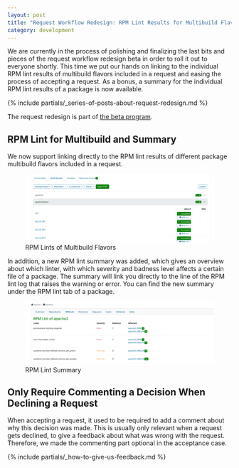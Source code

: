 ```yaml
---
layout: post
title: "Request Workflow Redesign: RPM Lint Results for Multibuild Flavors and other Improvements"
category: development
---
```


We are currently in the process of polishing and finalizing the last bits and pieces of the request workflow redesign beta in order to roll it out to everyone shortly.
This time we put our hands on linking to the individual RPM lint results of multibuild flavors included in a request and easing the process of accepting a request.
As a bonus, a summary for the individual RPM lint results of a package is now available.

{% include partials/_series-of-posts-about-request-redesign.md %}

The request redesign is part of [the beta program](/2018/10/04/the-beta-program/).

## RPM Lint for Multibuild and Summary

We now support linking directly to the RPM lint results of different package multibuild flavors included in a request.

<figure>
  <img src="/images/posts/2025-08-14/multibuild_flavors_request_workflow_redesing.png" alt="RPM Lints of Multibuild Flavors">
  <figcaption>RPM Lints of Multibuild Flavors</figcaption>
</figure>

In addition, a new RPM lint summary was added, which gives an overview about which linter, with which severity and badness level affects a certain file of a package.
The summary will link you directly to the line of the RPM lint log that raises the warning or error.
You can find the new summary under the RPM lint tab of a package.

<figure>
  <img src="/images/posts/2025-08-14/rpm_lint_summary.png" alt="RPM Lint Summary">
  <figcaption>RPM Lint Summary</figcaption>
</figure>

## Only Require Commenting a Decision When Declining a Request

When accepting a request, it used to be required to add a comment about why this decision was made.
This is usually only relevant when a request gets declined, to give a feedback about what was wrong with the request.
Therefore, we made the commenting part optional in the acceptance case.


{% include partials/_how-to-give-us-feedback.md %}

